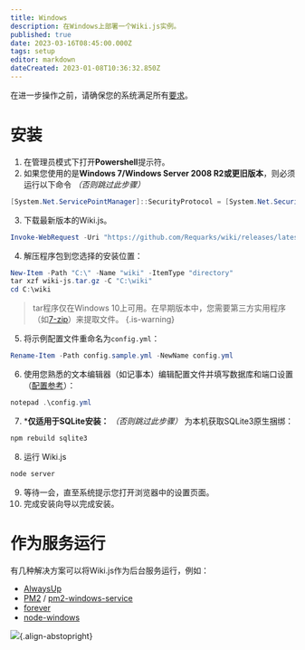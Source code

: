 ```yaml
---
title: Windows
description: 在Windows上部署一个Wiki.js实例。
published: true
date: 2023-03-16T08:45:00.000Z
tags: setup
editor: markdown
dateCreated: 2023-01-08T10:36:32.850Z
---
```


在进一步操作之前，请确保您的系统满足所有[要求](/install/requirements)。

# 安装

1. 在管理员模式下打开**Powershell**提示符。
2. 如果您使用的是**Windows 7/Windows Server 2008 R2或更旧版本**，则必须运行以下命令 *（否则跳过此步骤）*
  ```powershell
  [System.Net.ServicePointManager]::SecurityProtocol = [System.Net.SecurityProtocolType]::Tls12
  ```
3. 下载最新版本的Wiki.js。
  ```powershell
  Invoke-WebRequest -Uri "https://github.com/Requarks/wiki/releases/latest/download/wiki-js-windows.tar.gz" -OutFile "wiki-js.tar.gz"
  ```

4. 解压程序包到您选择的安装位置：
  ```powershell
  New-Item -Path "C:\" -Name "wiki" -ItemType "directory"
  tar xzf wiki-js.tar.gz -C "C:\wiki"
  cd C:\wiki
  ```
  > tar程序仅在Windows 10上可用。在早期版本中，您需要第三方实用程序（如[7-zip](https://www.7-zip.org/)）来提取文件。
  {.is-warning}
5. 将示例配置文件重命名为`config.yml`：
  ```powershell
  Rename-Item -Path config.sample.yml -NewName config.yml
  ```
6. 使用您熟悉的文本编辑器（如记事本）编辑配置文件并填写数据库和端口设置（[配置参考](/install/config)）：
  ```powershell
  notepad .\config.yml
  ```
7. ***仅适用于SQLite安装：** *（否则跳过此步骤）* 为本机获取SQLite3原生捆绑：
  ```bash
  npm rebuild sqlite3
  ```
8. 运行 Wiki.js
  ```powershell
  node server
  ```
9. 等待一会，直至系统提示您打开浏览器中的设置页面。
10. 完成安装向导以完成安装。

# 作为服务运行

有几种解决方案可以将Wiki.js作为后台服务运行，例如：

- [AlwaysUp](https://www.coretechnologies.com/products/AlwaysUp/)
- [PM2](http://pm2.keymetrics.io/) / [pm2-windows-service](https://www.npmjs.com/package/pm2-windows-service)
- [forever](https://www.npmjs.com/package/forever)
- [node-windows](https://github.com/coreybutler/node-windows)

![](https://a.icons8.com/djxbtnYm/GBjHDS/svg.svg){.align-abstopright}